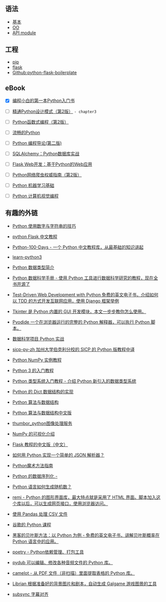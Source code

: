 ## 语法

- [基本](/lang-py/py-syntax.md)
- [OO](/lang-py/py-oo.md)
- [API module](/lang-py/py-api-module.md)

## 工程

- [pip](/lang-py/pip.md)
- [flask](/lang-py/flask.md)
- [Github:python-flask-boilerplate](https://github.com/114000/python-flask-boilerplate)


## eBook

- [x] [编程小白的第一本Python入门书](https://www.ituring.com.cn/book/1863)
- [ ] [精通Python设计模式（第2版）](https://www.ituring.com.cn/book/2680) `- chapter3`
- [ ] [Python函数式编程（第2版）](https://www.ituring.com.cn/book/2658)
- [ ] [流畅的Python](https://www.ituring.com.cn/book/1564)
- [ ] [Python 编程导论(第二版)](https://www.ituring.com.cn/book/1966)
- [ ] [SQLAlchemy：Python数据库实战](https://www.ituring.com.cn/book/1986)
- [ ] [Flask Web开发：基于Python的Web应用](https://www.ituring.com.cn/book/2463)
- [ ] [Python网络爬虫权威指南（第2版）](https://www.ituring.com.cn/book/1980)
- [ ] [Python 机器学习基础](https://www.ituring.com.cn/book/1915)
- [ ] [Python 计算机视觉编程](https://www.ituring.com.cn/book/1349)


## 有趣的外链

- [Python 使用数字与字符串的技巧](http://www.zlovezl.cn/articles/tips-on-numbers-and-strings/)
- [python Flask 中文教程](https://github.com/luhuisicnu/The-Flask-Mega-Tutorial-zh)
- [Python-100-Days - 一个 Python 中文教程库，从最基础的知识讲起](https://github.com/jackfrued/Python-100-Days)
- [learn-python3](https://github.com/jerry-git/learn-python3)
- [Python 数据类型简介](https://www.labnotes.in/2019/02/python-introduction-and-data-types.html?m=1)
- [Python 数据科学手册 - 使用 Python 工具进行数据科学研究的教程，现在全书开源了](https://github.com/jakevdp/PythonDataScienceHandbook)
- [Test-Driven Web Development with Python 免费的英文电子书，介绍如何以 TDD 的方式开发互联网应用，使用 Django 框架举例](https://www.obeythetestinggoat.com/pages/book.html#toc)
- [Tkinter 是 Python 内置的 GUI 开发模块，本文一步步教你怎么使用。](https://likegeeks.com/python-gui-examples-tkinter-tutorial/)
- [Pyodide 一个在浏览器运行的完整的 Python 解释器，可以执行 Python 脚本。](https://hacks.mozilla.org/2019/04/pyodide-bringing-the-scientific-python-stack-to-the-browser/)
- [数据科学项目 Python 实战](https://www.digitalocean.com/community/tutorials/machine-learning-projects-python-a-digitalocean-ebook)
- [sicp-py-zh 加州大学伯克利分校的 SICP 的 Python 版教程中译](https://github.com/wizardforcel/sicp-py-zh)
- [Python NumPy 实例教程](https://www.pythonprogramming.in/numpy-tutorial-with-examples-and-solutions.html)
- [Python 3 的入门教程](https://www.tutorialdocs.com/tutorial/python3/home.html)
- [Python 类型系统入门教程 - 介绍 Python 新引入的数据类型系统](https://realpython.com/python-type-checking/)
- [Python 的 Dict 数据结构的实现](https://just-taking-a-ride.com/inside_python_dict/chapter1.html)
- [Python 算法与数据结构](http://interactivepython.org/runestone/static/pythonds/index.html)
- [Python 算法与数据结构中文版](https://github.com/facert/python-data-structure-cn)
- [thumbor_python图像处理服务](https://github.com/thumbor/thumbor)
- [NumPy 的可视化介绍](https://jalammar.github.io/visual-numpy/)
- [Flask 教程的中文版（中文）](https://github.com/luhuisicnu/The-Flask-Mega-Tutorial-zh)
- [如何用 Python 实现一个简单的 JSON 解析器？](http://notes.eatonphil.com/writing-a-simple-json-parser.html)
- [Python魔术方法指南](https://rszalski.github.io/magicmethods/)
- [Python 的数据序列化 - ](https://enqueuezero.com/data-serialization.html#language-built-in-serialization)
- [Python 语言如何生成随机数？](http://realpython.com/python-random/) 
- [remi - Python 的图形界面库，最大特点就是采用了 HTML 界面。脚本加入这个库以后，可以生成网页接口，使用浏览器访问。](https://github.com/dddomodossola/remi)
- [使用 Pandas 处理 CSV 文件](https://jalammar.github.io/gentle-visual-intro-to-data-analysis-python-pandas/)
- [谷歌的 Python 课程](https://www.coursera.org/professional-certificates/google-it-automation)

- [黑客的贝叶斯方法：以 Python 为例 - 免费的英文电子书，讲解贝叶斯概率在 Python 语言中的应用。](https://github.com/CamDavidsonPilon/Probabilistic-Programming-and-Bayesian-Methods-for-Hackers)
- [poetry - Python依赖管理、打包工具](https://github.com/sdispater/poetry)
- [pydub 可以编辑、修改各种音频文件的 Python 库。](https://github.com/jiaaro/pydub)
- [camelot - 从 PDF 文件（非扫描）里面提取表格的 Python 库。](https://github.com/socialcopsdev/camelot)
- [Librian 根据准备好的背景图片和剧本，自动生成 Galgame 游戏图景的工具](https://github.com/RimoChan/Librian)
- [subsync 字幕对齐](https://github.com/smacke/subsync)